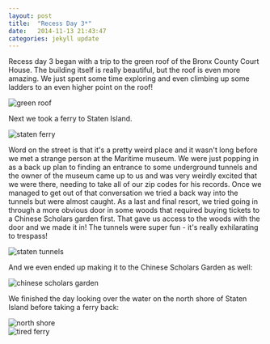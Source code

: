 ```yaml
---
layout: post
title:  "Recess Day 3*"
date:   2014-11-13 21:43:47
categories: jekyll update
---
```

Recess day 3 began with a trip to the green roof of the Bronx County Court House. The building itself is really beautiful, but the roof is even more amazing. We just spent some time exploring and even climbing up some ladders to an even higher point on the roof!

![green roof]({{site.baseurl}}/assets/greenroof.jpg)  

Next we took a ferry to Staten Island. 

![staten ferry]({{site.baseurl}}/assets/ferrytostaten.JPG)  

Word on the street is that it's a pretty weird place and it wasn't long before we met a strange person at the Maritime museum. We were just popping in as a back up plan to finding an entrance to some underground tunnels and the owner of the museum came up to us and was very weirdly excited that we were there, needing to take all of our zip codes for his records. Once we managed to get out of that conversation we tried a back way into the tunnels but were almost caught. As a last and final resort, we tried going in through a more obvious door in some woods that required buying tickets to a Chinese Scholars garden first. That gave us access to the woods with the door and we made it in! The tunnels were super fun - it's really exhilarating to trespass!

![staten tunnels]({{site.baseurl}}/assets/statentunnels.JPG)

And we even ended up making it to the Chinese Scholars Garden as well:  

![chinese scholars garden]({{site.baseurl}}/assets/chinesescholarsgarden.JPG)

We finished the day looking over the water on the north shore of Staten Island before taking a ferry back:  

![north shore]({{site.baseurl}}/assets/northshore.JPG)  
![tired ferry]({{site.baseurl}}/assets/tiredferry.JPG)